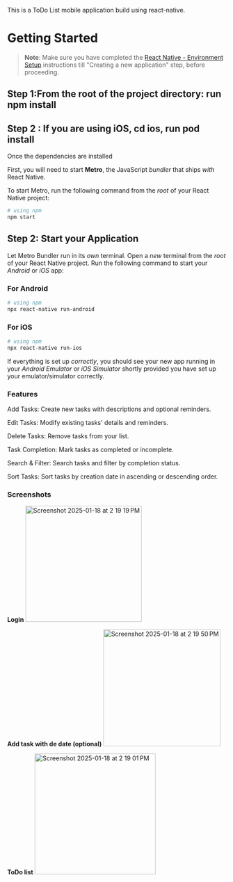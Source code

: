 This is a ToDo List mobile application build using react-native.


# Getting Started

>**Note**: Make sure you have completed the [React Native - Environment Setup](https://reactnative.dev/docs/environment-setup) instructions till "Creating a new application" step, before proceeding.

## Step 1:From the root of the project directory: run npm install 
## Step 2 : If you are using iOS, cd ios, run pod install 

Once the dependencies are installed 

First, you will need to start **Metro**, the JavaScript _bundler_ that ships _with_ React Native.

To start Metro, run the following command from the _root_ of your React Native project:

```bash
# using npm
npm start
```

## Step 2: Start your Application

Let Metro Bundler run in its _own_ terminal. Open a _new_ terminal from the _root_ of your React Native project. 
Run the following command to start your _Android_ or _iOS_ app:

### For Android

```bash
# using npm
npx react-native run-android
```

### For iOS

```bash
# using npm
npx react-native run-ios
```

If everything is set up _correctly_, you should see your new app running in your _Android Emulator_ or _iOS Simulator_ shortly provided you have set up your emulator/simulator correctly.


### Features
Add Tasks: Create new tasks with descriptions and optional reminders.

Edit Tasks: Modify existing tasks' details and reminders.

Delete Tasks: Remove tasks from your list.

Task Completion: Mark tasks as completed or incomplete.

Search & Filter: Search tasks and filter by completion status.

Sort Tasks: Sort tasks by creation date in ascending or descending order.

### Screenshots

**Login**
<img width="267" alt="Screenshot 2025-01-18 at 2 19 19 PM" src="https://github.com/user-attachments/assets/391e9944-c2e8-4df6-8d64-b55a1d9e10bd" />


**Add task with de date (optional)**
<img width="269" alt="Screenshot 2025-01-18 at 2 19 50 PM" src="https://github.com/user-attachments/assets/959a9af2-7cfe-45ee-b79f-94e908d9a353" />

**ToDo list**
<img width="278" alt="Screenshot 2025-01-18 at 2 19 01 PM" src="https://github.com/user-attachments/assets/a08c00fd-6230-4f18-ad8f-bc5925dac74b" />

